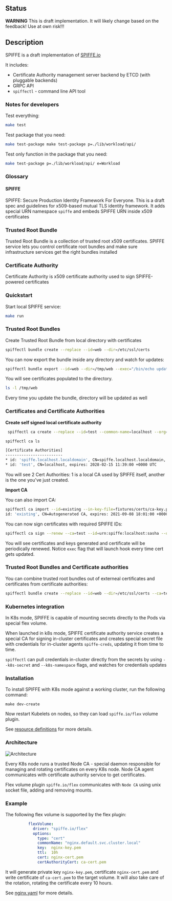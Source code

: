 ## Status

**WARNING** This is draft implementation. It will likely change based on the feedback! Use at own risk!!!

## Description

SPIFFE is a draft implementation of [SPIFFE.io](https://spiffe.io)

It includes:

* Certificate Authority management server backend by ETCD (with pluggable backends)
* GRPC API
* `spiffectl` - command line API tool

### Notes for developers

Test everything:

```bash
make test
```

Test package that you need:

```bash
make test-package make test-package p=./lib/workload/api/
```

Test only function in the package that you need:

```bash
make test-package p=./lib/workload/api/ e=Workload
```

### Glossary

#### SPIFFE

SPIFFE: Secure Production Identity Framework For Everyone. This is a draft spec and guidelines for x509-based mutual TLS identity framework.
It adds special URN namespace `spiffe` and embeds SPIFFE URN inside x509 certificates

### Trusted Root Bundle

Trusted Root Bundle is a collection of trusted root x509 certificates. SPIFFE service lets you control certificate root bundles and make sure
infrastructure services get the right bundles installed

### Certificate Authority

Certificate Authority is x509 certificate authority used to sign SPIFFE-powered certificates


### Quickstart

Start local SPIFFE service:

```bash
make run
```

### Trusted Root Bundles

Create Trusted Root Bundle from local directory with certificates

```bash
spiffectl bundle create --replace --id=web --dir=/etc/ssl/certs
```

You can now export the bundle inside any directory and watch for updates:

```bash
spiffectl bundle export --id=web --dir=/tmp/web --exec="/bin/echo updated" --debug --watch
```

You will see certificates populated to the directory.

```bash
ls -l /tmp/web
```

Every time you update the bundle, directory will be updated as well


### Certificates and Certificate Authorities

**Create self signed local certificate authority**
    
```bash
 spiffectl ca create --replace --id=test --common-name=localhost --org=localhost --ttl=100000h
 ```

```bash
spiffectl ca ls

[Certificate Authorities]
-------------------------
* id: 'spiffe.localhost.localdomain', CN=spiffe.localhost.localdomain, expires: 2026-09-14 17:31:20 +0000 UTC
* id: 'test', CN=localhost, expires: 2028-02-15 11:39:00 +0000 UTC

```

You will see 2 Cert Authorities: 1 is a local CA used by SPIFFE itself, another is the one you've just created.

**Import CA**

You can also import CA:


```bash
spiffectl ca import --id=existing --in-key-file=fixtures/certs/ca-key.pem --in-cert-file=fixtures/certs/ca.pem
id: 'existing', CN=Autogenerated CA, expires: 2021-09-08 18:01:00 +0000 UTC successfully created
```

You can now sign certificates with required SPIFFE IDs:

```bash
spiffectl ca sign --renew --ca=test --id=urn:spiffe:localhost:sasha --out-key-file=/tmp/out.pem --out-cert-file=/tmp/out.cert --common-name="*.localhost" --ttl=10s --exec="/bin/echo updated certificate hehe" --debug
```

You will see certificates and keys generated and certificate will be periodically renewed. Notice `exec` flag that will launch hook every time cert gets updated.

### Trusted Root Bundles and Certificate authorities

You can combine trusted root bundles out of externeal certificates and certificates from certificate authorities:


```bash
spiffectl bundle create --replace --id=web --dir=/etc/ssl/certs --ca=test --ca=existing
```

### Kubernetes integration

In K8s mode, SPIFFE is capable of mounting secrets directly to the Pods via special flex volume.

When launched in k8s mode, SPIFFE certificate authority service creates a special CA for signing in-cluster certificates and
creates special secret file with credentials for in-cluster agents `spiffe-creds`, updating it from time to time.

`spiffectl` can pull credentials in-cluster directly from the secrets by using `--k8s-secret` and `--k8s-namespace`
flags, and watches for credentials updates

### Installation

To install SPIFFE with K8s mode against a working cluster, run the following command:

```
make dev-create
```

Now restart Kubelets on nodes, so they can load `spiffe.io/flex` volume plugin.

See [resource definitions](build.assets/k8s/resources/spiffe.yaml) for more details.

### Architecture

![Architecture](docs/images/spiffe-k8s.png)

Every K8s node runs a trusted Node CA - special daemon responsible for managing and rotating certificates
on every K8s node. Node CA agent communicates with certificate authority service to get certificates.

Flex volume plugin `spiffe.io/flex` communicates with `Node CA` using unix socket file, adding and removing mounts.

### Example

The following flex volume is supported by the flex plugin:

```yaml
          flexVolume:
            driver: "spiffe.io/flex"
            options:
              type: "cert"
              commonName: "nginx.default.svc.cluster.local"
              key:  nginx-key.pem
              ttl:  10h
              cert: nginx-cert.pem
              certAuthorityCert: ca-cert.pem
```

It will generate private key `nginx-key.pem`, certificate `nginx-cert.pem` and write certificate of `ca-cert.pem` to the target volume. It will also take care of the rotation, rotating the certificate every 10 hours.

See [nginx.yaml](build.assets/k8s/resources/nginx.yaml) for more details.


